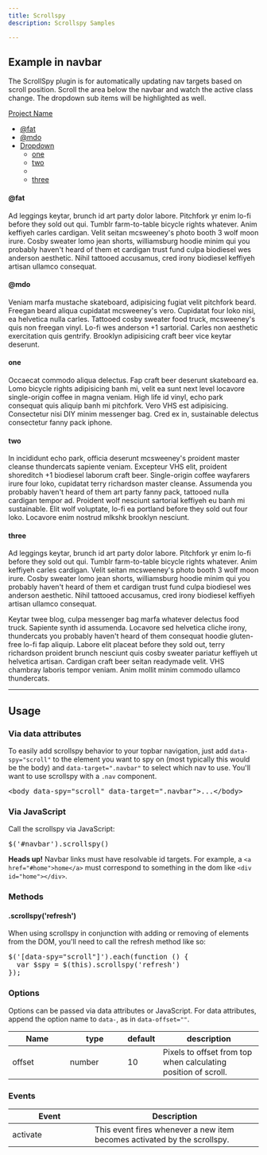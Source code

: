```yaml
---
title: Scrollspy
description: Scrollspy Samples

---
```


<section id="scrollspy">
  <h2>Example in navbar</h2>
  <p>The ScrollSpy plugin is for automatically updating nav targets based on scroll position. Scroll the area below the navbar and watch the active class change. The dropdown sub items will be highlighted as well.</p>
  <div class="bs-docs-example">
    <div id="navbarExample" class="navbar navbar-static">
      <div class="navbar-inner">
        <div class="container" style="width: auto;">
          <a class="brand" href="#">Project Name</a>
          <ul class="nav">
            <li><a href="#fat">@fat</a></li>
            <li><a href="#mdo">@mdo</a></li>
            <li class="dropdown">
              <a href="#" class="dropdown-toggle" data-toggle="dropdown">Dropdown <b class="caret"></b></a>
              <ul class="dropdown-menu">
                <li><a href="#one">one</a></li>
                <li><a href="#two">two</a></li>
                <li class="divider"></li>
                <li><a href="#three">three</a></li>
              </ul>
            </li>
          </ul>
        </div>
      </div>
    </div>
    <div data-spy="scroll" data-target="#navbarExample" data-offset="0" class="scrollspy-example">
      <h4 id="fat">@fat</h4>
      <p>Ad leggings keytar, brunch id art party dolor labore. Pitchfork yr enim lo-fi before they sold out qui. Tumblr farm-to-table bicycle rights whatever. Anim keffiyeh carles cardigan. Velit seitan mcsweeney's photo booth 3 wolf moon irure. Cosby sweater lomo jean shorts, williamsburg hoodie minim qui you probably haven't heard of them et cardigan trust fund culpa biodiesel wes anderson aesthetic. Nihil tattooed accusamus, cred irony biodiesel keffiyeh artisan ullamco consequat.</p>
      <h4 id="mdo">@mdo</h4>
      <p>Veniam marfa mustache skateboard, adipisicing fugiat velit pitchfork beard. Freegan beard aliqua cupidatat mcsweeney's vero. Cupidatat four loko nisi, ea helvetica nulla carles. Tattooed cosby sweater food truck, mcsweeney's quis non freegan vinyl. Lo-fi wes anderson +1 sartorial. Carles non aesthetic exercitation quis gentrify. Brooklyn adipisicing craft beer vice keytar deserunt.</p>
      <h4 id="one">one</h4>
      <p>Occaecat commodo aliqua delectus. Fap craft beer deserunt skateboard ea. Lomo bicycle rights adipisicing banh mi, velit ea sunt next level locavore single-origin coffee in magna veniam. High life id vinyl, echo park consequat quis aliquip banh mi pitchfork. Vero VHS est adipisicing. Consectetur nisi DIY minim messenger bag. Cred ex in, sustainable delectus consectetur fanny pack iphone.</p>
      <h4 id="two">two</h4>
      <p>In incididunt echo park, officia deserunt mcsweeney's proident master cleanse thundercats sapiente veniam. Excepteur VHS elit, proident shoreditch +1 biodiesel laborum craft beer. Single-origin coffee wayfarers irure four loko, cupidatat terry richardson master cleanse. Assumenda you probably haven't heard of them art party fanny pack, tattooed nulla cardigan tempor ad. Proident wolf nesciunt sartorial keffiyeh eu banh mi sustainable. Elit wolf voluptate, lo-fi ea portland before they sold out four loko. Locavore enim nostrud mlkshk brooklyn nesciunt.</p>
      <h4 id="three">three</h4>
      <p>Ad leggings keytar, brunch id art party dolor labore. Pitchfork yr enim lo-fi before they sold out qui. Tumblr farm-to-table bicycle rights whatever. Anim keffiyeh carles cardigan. Velit seitan mcsweeney's photo booth 3 wolf moon irure. Cosby sweater lomo jean shorts, williamsburg hoodie minim qui you probably haven't heard of them et cardigan trust fund culpa biodiesel wes anderson aesthetic. Nihil tattooed accusamus, cred irony biodiesel keffiyeh artisan ullamco consequat.</p>
      <p>Keytar twee blog, culpa messenger bag marfa whatever delectus food truck. Sapiente synth id assumenda. Locavore sed helvetica cliche irony, thundercats you probably haven't heard of them consequat hoodie gluten-free lo-fi fap aliquip. Labore elit placeat before they sold out, terry richardson proident brunch nesciunt quis cosby sweater pariatur keffiyeh ut helvetica artisan. Cardigan craft beer seitan readymade velit. VHS chambray laboris tempor veniam. Anim mollit minim commodo ullamco thundercats.
      </p>
    </div>
  </div>
  <hr class="bs-docs-separator">
  <h2>Usage</h2>
  <h3>Via data attributes</h3>
  <p>To easily add scrollspy behavior to your topbar navigation, just add <code>data-spy="scroll"</code> to the element you want to spy on (most typically this would be the body) and <code>data-target=".navbar"</code> to select which nav to use. You'll want to use scrollspy with a <code>.nav</code> component.</p>
  <pre class="prettyprint linenums">&lt;body data-spy="scroll" data-target=".navbar"&gt;...&lt;/body&gt;</pre>
  <h3>Via JavaScript</h3>
  <p>Call the scrollspy via JavaScript:</p>
  <pre class="prettyprint linenums">$('#navbar').scrollspy()</pre>
  <div class="alert alert-info">
    <strong>Heads up!</strong>
    Navbar links must have resolvable id targets. For example, a <code>&lt;a href="#home"&gt;home&lt;/a&gt;</code> must correspond to something in the dom like <code>&lt;div id="home"&gt;&lt;/div&gt;</code>.
  </div>
  <h3>Methods</h3>
  <h4>.scrollspy('refresh')</h4>
  <p>When using scrollspy in conjunction with adding or removing of elements from the DOM, you'll need to call the refresh method like so:</p>
  
<pre class="prettyprint linenums">
$('[data-spy="scroll"]').each(function () {
  var $spy = $(this).scrollspy('refresh')
});
</pre>

  <h3>Options</h3>
  <p>Options can be passed via data attributes or JavaScript. For data attributes, append the option name to <code>data-</code>, as in <code>data-offset=""</code>.</p>
  <table class="table table-bordered table-striped">
    <thead>
     <tr>
       <th style="width: 100px;">Name</th>
       <th style="width: 100px;">type</th>
       <th style="width: 50px;">default</th>
       <th>description</th>
     </tr>
    </thead>
    <tbody>
     <tr>
       <td>offset</td>
       <td>number</td>
       <td>10</td>
       <td>Pixels to offset from top when calculating position of scroll.</td>
     </tr>
    </tbody>
  </table>
  <h3>Events</h3>
  <table class="table table-bordered table-striped">
    <thead>
     <tr>
       <th style="width: 150px;">Event</th>
       <th>Description</th>
     </tr>
    </thead>
    <tbody>
     <tr>
       <td>activate</td>
       <td>This event fires whenever a new item becomes activated by the scrollspy.</td>
    </tr>
    </tbody>
  </table>
</section>
